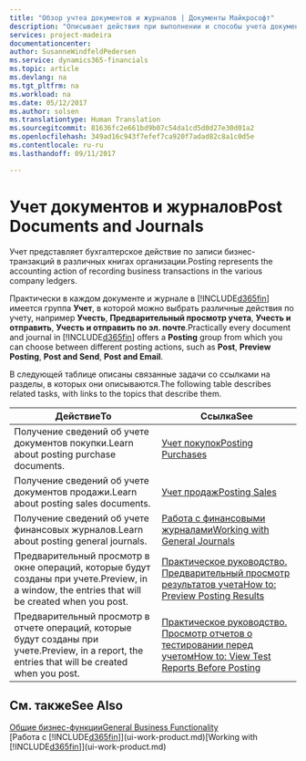 ```yaml
---
title: "Обзор учтеа документов и журналов | Документы Майкрософт"
description: "Описывает действия при выполнении и способы учета документов и журналов."
services: project-madeira
documentationcenter: 
author: SusanneWindfeldPedersen
ms.service: dynamics365-financials
ms.topic: article
ms.devlang: na
ms.tgt_pltfrm: na
ms.workload: na
ms.date: 05/12/2017
ms.author: solsen
ms.translationtype: Human Translation
ms.sourcegitcommit: 81636fc2e661bd9b07c54da1cd5d0d27e30d01a2
ms.openlocfilehash: 349ad16c943f7efef7ca920f7adad82c8a1c0d5e
ms.contentlocale: ru-ru
ms.lasthandoff: 09/11/2017

---
```

# <a name="post-documents-and-journals"></a><span data-ttu-id="282ed-103">Учет документов и журналов</span><span class="sxs-lookup"><span data-stu-id="282ed-103">Post Documents and Journals</span></span>
<span data-ttu-id="282ed-104">Учет представляет бухгалтерское действие по записи бизнес-транзакций в различных книгах организации.</span><span class="sxs-lookup"><span data-stu-id="282ed-104">Posting represents the accounting action of recording business transactions in the various company ledgers.</span></span>

<span data-ttu-id="282ed-105">Практически в каждом документе и журнале в [!INCLUDE[d365fin](includes/d365fin_md.md)] имеется группа **Учет**, в которой можно выбрать различные действия по учету, например **Учесть**, **Предварительный просмотр учета**, **Учесть и отправить**, **Учесть и отправить по эл. почте**.</span><span class="sxs-lookup"><span data-stu-id="282ed-105">Practically every document and journal in [!INCLUDE[d365fin](includes/d365fin_md.md)] offers a **Posting** group from which you can choose between different posting actions, such as **Post**, **Preview Posting**, **Post and Send**, **Post and Email**.</span></span>

<span data-ttu-id="282ed-106">В следующей таблице описаны связанные задачи со ссылками на разделы, в которых они описываются.</span><span class="sxs-lookup"><span data-stu-id="282ed-106">The following table describes related tasks, with links to the topics that describe them.</span></span>

| <span data-ttu-id="282ed-107">Действие</span><span class="sxs-lookup"><span data-stu-id="282ed-107">To</span></span> | <span data-ttu-id="282ed-108">Ссылка</span><span class="sxs-lookup"><span data-stu-id="282ed-108">See</span></span> |
| --- | --- |
| <span data-ttu-id="282ed-109">Получение сведений об учете документов покупки.</span><span class="sxs-lookup"><span data-stu-id="282ed-109">Learn about posting purchase documents.</span></span> |[<span data-ttu-id="282ed-110">Учет покупок</span><span class="sxs-lookup"><span data-stu-id="282ed-110">Posting Purchases</span></span>](ui-post-purchases.md) |
| <span data-ttu-id="282ed-111">Получение сведений об учете документов продажи.</span><span class="sxs-lookup"><span data-stu-id="282ed-111">Learn about posting sales documents.</span></span> |[<span data-ttu-id="282ed-112">Учет продаж</span><span class="sxs-lookup"><span data-stu-id="282ed-112">Posting Sales</span></span>](ui-post-sales.md) |
| <span data-ttu-id="282ed-113">Получение сведений об учете финансовых журналов.</span><span class="sxs-lookup"><span data-stu-id="282ed-113">Learn about posting general journals.</span></span> |[<span data-ttu-id="282ed-114">Работа с финансовыми журналами</span><span class="sxs-lookup"><span data-stu-id="282ed-114">Working with General Journals</span></span>](ui-work-general-journals.md) |
| <span data-ttu-id="282ed-115">Предварительный просмотр в окне операций, которые будут созданы при учете.</span><span class="sxs-lookup"><span data-stu-id="282ed-115">Preview, in a window, the entries that will be created when you post.</span></span> |[<span data-ttu-id="282ed-116">Практическое руководство. Предварительный просмотр результатов учета</span><span class="sxs-lookup"><span data-stu-id="282ed-116">How to: Preview Posting Results</span></span>](ui-how-preview-post-results.md) |
| <span data-ttu-id="282ed-117">Предварительный просмотр в отчете операций, которые будут созданы при учете.</span><span class="sxs-lookup"><span data-stu-id="282ed-117">Preview, in a report, the entries that will be created when you post.</span></span> |[<span data-ttu-id="282ed-118">Практическое руководство. Просмотр отчетов о тестировании перед учетом</span><span class="sxs-lookup"><span data-stu-id="282ed-118">How to: View Test Reports Before Posting</span></span>](ui-how-view-test-reports-posting.md) |

## <a name="see-also"></a><span data-ttu-id="282ed-119">См. также</span><span class="sxs-lookup"><span data-stu-id="282ed-119">See Also</span></span>
[<span data-ttu-id="282ed-120">Общие бизнес-функции</span><span class="sxs-lookup"><span data-stu-id="282ed-120">General Business Functionality</span></span>](ui-across-business-areas.md)  
<span data-ttu-id="282ed-121">[Работа с [!INCLUDE[d365fin](includes/d365fin_md.md)]](ui-work-product.md)</span><span class="sxs-lookup"><span data-stu-id="282ed-121">[Working with [!INCLUDE[d365fin](includes/d365fin_md.md)]](ui-work-product.md)</span></span>


